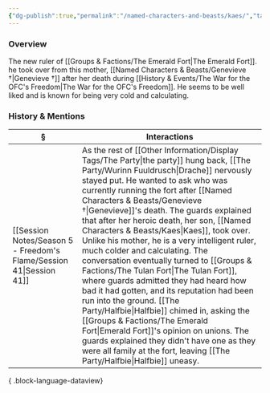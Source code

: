 ```yaml
---
{"dg-publish":true,"permalink":"/named-characters-and-beasts/kaes/","tags":["NPC"],"updated":"2025-08-11T11:53:32.017+01:00"}
---
```


### Overview
The new ruler of [[Groups & Factions/The Emerald Fort\|The Emerald Fort]]. he took over from this mother, [[Named Characters & Beasts/Genevieve †\|Genevieve †]] after her death during [[History & Events/The War for the OFC's Freedom\|The War for the OFC's Freedom]]. He seems to be well liked and is known for being very cold and calculating. 

### History & Mentions
| §                                                                      | Interactions                                                                                                                                                                                                                                                                                                                                                                                                                                                                                                                                                                                                                                                                                                                          |
| ---------------------------------------------------------------------- | ------------------------------------------------------------------------------------------------------------------------------------------------------------------------------------------------------------------------------------------------------------------------------------------------------------------------------------------------------------------------------------------------------------------------------------------------------------------------------------------------------------------------------------------------------------------------------------------------------------------------------------------------------------------------------------------------------------------------------------- |
| [[Session Notes/Season 5 - Freedom's Flame/Session 41\|Session 41]] | As the rest of [[Other Information/Display Tags/The Party\|the party]] hung back, [[The Party/Wurinn Fuuldrusch\|Drache]] nervously stayed put. He wanted to ask who was currently running the fort after [[Named Characters & Beasts/Genevieve †\|Genevieve]]'s death. The guards explained that after her heroic death, her son, [[Named Characters & Beasts/Kaes\|Kaes]], took over. Unlike his mother, he is a very intelligent ruler, much colder and calculating. The conversation eventually turned to [[Groups & Factions/The Tulan Fort\|The Tulan Fort]], where guards admitted they had heard how bad it had gotten, and its reputation had been run into the ground. [[The Party/Halfbie\|Halfbie]] chimed in, asking the [[Groups & Factions/The Emerald Fort\|Emerald Fort]]'s opinion on unions. The guards explained they didn't have one as they were all family at the fort, leaving [[The Party/Halfbie\|Halfbie]] uneasy. |

{ .block-language-dataview}
